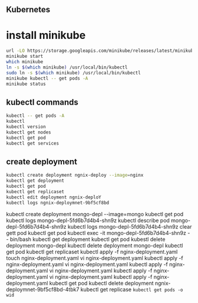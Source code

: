 ## Kubernetes

# install minikube

```bash
url -LO https://storage.googleapis.com/minikube/releases/latest/minikube-linux-amd64\nsudo install minikube-linux-amd64 /usr/local/bin/minikube
minikube start
which minikube
ln -s $(which minikube) /usr/local/bin/kubectl
sudo ln -s $(which minikube) /usr/local/bin/kubectl
minikube kubectl -- get pods -A
minikube status
```

## kubectl commands
```bash
kubectl -- get pods -A
kubectl 
kubectl version
kubectl get nodes
kubectl get pod
kubectl get services
```
## create deployment
```bash
kubectl create deployment ngnix-deploy --image=nginx
kubectl get deployment
kubectl get pod
kubectl get replicaset
kubectl edit deployment ngnix-deploY
kubectl logs ngnix-deploymnet-9bf5cf8bd
```

kubectl create deployment mongo-depl --image=mongo
kubectl get pod
kubectl logs mongo-depl-5fd6b7d4b4-shn9z
kubectl describe pod  mongo-depl-5fd6b7d4b4-shn9z
kubectl logs mongo-depl-5fd6b7d4b4-shn9z
clear
gett pod
kubectl get pod
kubectl exec -it mongo-depl-5fd6b7d4b4-shn9z -- bin/bash
kubectl get deployment
kubectl get pod
kubestl delete deployment mongo-depl
kubectl delete deployment mongo-depl
kubectl get pod
kubectl get replicaset
kubectl apply -f nginx-deployment.yaml
touch nginx-deployment.yaml
vi nginx-deployment.yaml
kubectl apply -f nginx-deployment.yaml
vi nginx-deployment.yaml
kubectl apply -f nginx-deployment.yaml
vi nginx-deployment.yaml
kubectl apply -f nginx-deployment.yaml
vi nginx-deployment.yaml
kubectl apply -f nginx-deployment.yaml
kubectl get pod
kubectl delete deployment ngnix-deploymnet-9bf5cf8bd-4tbk7
kubectl get replicase
`kubectl get pods -o wid`